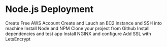 # Node.js Deployment

Create Free AWS Account
Create and Lauch an EC2 instance and SSH into machine
Install Node and NPM
Clone your project from Github
Install dependencies and test app
Install NGINX and configure
Add SSL with LetsEncrypt
